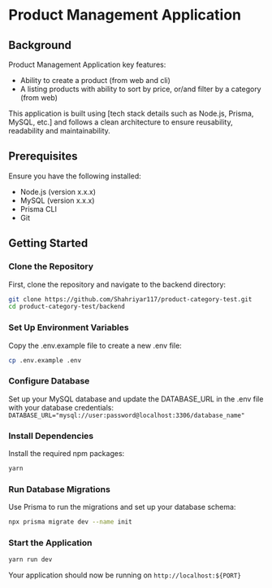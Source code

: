 # Product Management Application

## Background

Product Management Application key features:

- Ability to create a product (from web and cli)
- A listing products with ability to sort by price, or/and filter by a category (from web)

This application is built using [tech stack details such as Node.js, Prisma, MySQL, etc.] and follows a clean architecture to ensure reusability, readability and maintainability.

## Prerequisites

Ensure you have the following installed:

- Node.js (version x.x.x)
- MySQL (version x.x.x)
- Prisma CLI
- Git

## Getting Started

### Clone the Repository

First, clone the repository and navigate to the backend directory:

```sh
git clone https://github.com/Shahriyar117/product-category-test.git
cd product-category-test/backend
```

### Set Up Environment Variables

Copy the .env.example file to create a new .env file:

```sh
cp .env.example .env
```

### Configure Database

Set up your MySQL database and update the DATABASE_URL in the .env file with your database credentials:
`DATABASE_URL="mysql://user:password@localhost:3306/database_name"`

### Install Dependencies

Install the required npm packages:

```sh
yarn
```

### Run Database Migrations

Use Prisma to run the migrations and set up your database schema:

```sh
npx prisma migrate dev --name init
```

### Start the Application

```sh
yarn run dev
```

Your application should now be running on `http://localhost:${PORT}`
